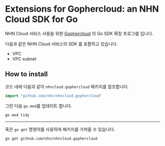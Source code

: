 # Extensions for Gophercloud: an NHN Cloud SDK for Go

NHN Cloud 서비스 사용을 위한 [Gophercloud](https://github.com/gophercloud/gophercloud) 의 Go SDK 확장 프로그램 입니다.

다음과 같은 NHN Cloud 서비스의 SDK 를 포함하고 있습니다.

* VPC
* VPC subnet

## How to install

코드 내에 다음과 같이 `nhncloud.gophercloud` 패키지를 참조합니다.

```go
import "github.com/nhn/nhncloud.gophercloud"
```

그런 다음 `go.mod`를 업데이트 합니다.

```shell
go mod tidy
```

---

혹은 `go get` 명령어를 사용하여 패키지를 가져올 수 있습니다.

```shell
go get github.com/nhn/nhncloud.gophercloud
```